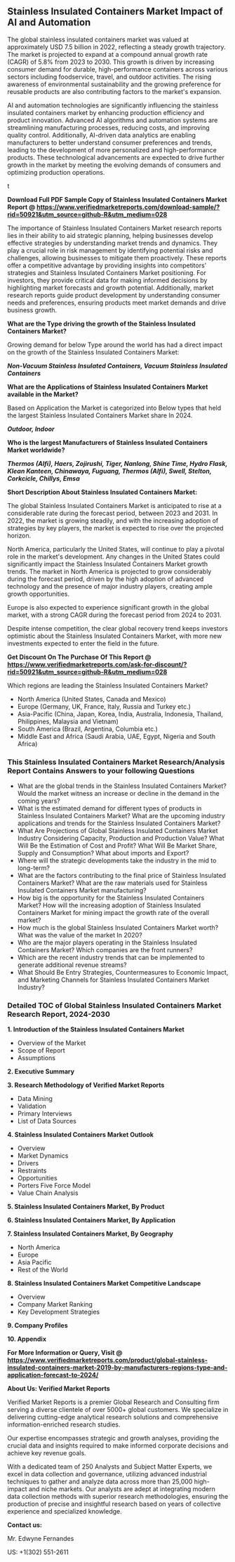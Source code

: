 <h2>Stainless Insulated Containers Market Impact of AI and Automation</h2><p>The global stainless insulated containers market was valued at approximately USD 7.5 billion in 2022, reflecting a steady growth trajectory. The market is projected to expand at a compound annual growth rate (CAGR) of 5.8% from 2023 to 2030. This growth is driven by increasing consumer demand for durable, high-performance containers across various sectors including foodservice, travel, and outdoor activities. The rising awareness of environmental sustainability and the growing preference for reusable products are also contributing factors to the market's expansion.</p><p>AI and automation technologies are significantly influencing the stainless insulated containers market by enhancing production efficiency and product innovation. Advanced AI algorithms and automation systems are streamlining manufacturing processes, reducing costs, and improving quality control. Additionally, AI-driven data analytics are enabling manufacturers to better understand consumer preferences and trends, leading to the development of more personalized and high-performance products. These technological advancements are expected to drive further growth in the market by meeting the evolving demands of consumers and optimizing production operations.</p>t</p><p id="" class=""><strong>Download Full PDF Sample Copy of Stainless Insulated Containers Market Report @ <a href="https://www.verifiedmarketreports.com/download-sample/?rid=50921&utm_source=github-R&utm_medium=028" target="_blank">https://www.verifiedmarketreports.com/download-sample/?rid=50921&utm_source=github-R&utm_medium=028</a></strong></p><p>The importance of&nbsp;Stainless Insulated Containers Market research reports lies in their ability to aid strategic planning, helping businesses develop effective strategies by understanding market trends and dynamics. They play a crucial role in risk management by identifying potential risks and challenges, allowing businesses to mitigate them proactively. These reports offer a competitive advantage by providing insights into competitors' strategies and Stainless Insulated Containers Market positioning. For investors, they provide critical data for making informed decisions by highlighting market forecasts and growth potential. Additionally, market research reports guide product development by understanding consumer needs and preferences, ensuring products meet market demands and drive business growth.</p><p><strong>What are the&nbsp;Type driving the growth of the Stainless Insulated Containers Market?</strong></p><p id="" class="">Growing demand for below Type around the world has had a direct impact on the growth of the Stainless Insulated Containers Market:</p><em><strong>Non-Vacuum Stainless Insulated Containers, Vacuum Stainless Insulated Containers</strong></em></p><strong>What are the&nbsp;Applications&nbsp;of Stainless Insulated Containers Market available in the Market?</strong></p><p id="" class="">Based on Application the Market is categorized into Below types that held the largest Stainless Insulated Containers Market share In 2024.</p><em><strong>Outdoor, Indoor</strong></em></p><strong>Who is the largest Manufacturers of Stainless Insulated Containers Market worldwide?</strong></p><p><em><strong>Thermos (Alfi), Haers, Zojirushi, Tiger, Nanlong, Shine Time, Hydro Flask, Klean Kanteen, Chinawaya, Fuguang, Thermos (Alfi), Swell, Stelton, Corkcicle, Chillys, Emsa</strong></em></p><p id="" class=""><strong>Short Description About Stainless Insulated Containers Market:</strong></p><p>The global Stainless Insulated Containers Market is anticipated to rise at a considerable rate during the forecast period, between 2023 and 2031. In 2022, the market is growing steadily, and with the increasing adoption of strategies by key players, the market is expected to rise over the projected horizon.</p><p>North America, particularly the United States, will continue to play a pivotal role in the market's development. Any changes in the United States could significantly impact the Stainless Insulated Containers Market growth trends. The market in North America is projected to grow considerably during the forecast period, driven by the high adoption of advanced technology and the presence of major industry players, creating ample growth opportunities.</p><p>Europe is also expected to experience significant growth in the global market, with a strong CAGR during the forecast period from 2024 to 2031.</p><p>Despite intense competition, the clear global recovery trend keeps investors optimistic about the Stainless Insulated Containers Market, with more new investments expected to enter the field in the future.</p><p id="" class=""><strong>Get Discount On The Purchase Of This Report @ <a href="https://www.verifiedmarketreports.com/ask-for-discount/?rid=50921&utm_source=github-R&utm_medium=028" target="_blank">https://www.verifiedmarketreports.com/ask-for-discount/?rid=50921&utm_source=github-R&utm_medium=028</a></strong></p>Which regions are leading the Stainless Insulated Containers Market?</p><ul><li>North America (United States, Canada and Mexico)</li><li>Europe (Germany, UK, France, Italy, Russia and Turkey etc.)</li><li>Asia-Pacific (China, Japan, Korea, India, Australia, Indonesia, Thailand, Philippines, Malaysia and Vietnam)</li><li>South America (Brazil, Argentina, Columbia etc.)</li><li>Middle East and Africa (Saudi Arabia, UAE, Egypt, Nigeria and South Africa)</li></ul><h3 id="" class="">This Stainless Insulated Containers Market Research/Analysis Report Contains Answers to your following Questions</h3><ul><li>What are the global trends in the Stainless Insulated Containers Market? Would the market witness an increase or decline in the demand in the coming years?</li><li>What is the estimated demand for different types of products in Stainless Insulated Containers Market? What are the upcoming industry applications and trends for the Stainless Insulated Containers Market?</li><li>What Are Projections of Global Stainless Insulated Containers Market Industry Considering Capacity, Production and Production Value? What Will Be the Estimation of Cost and Profit? What Will Be Market Share, Supply and Consumption? What about imports and Export?</li><li>Where will the strategic developments take the industry in the mid to long-term?</li><li>What are the factors contributing to the final price of Stainless Insulated Containers Market? What are the raw materials used for Stainless Insulated Containers Market manufacturing?</li><li>How big is the opportunity for the Stainless Insulated Containers Market? How will the increasing adoption of Stainless Insulated Containers Market for mining impact the growth rate of the overall market?</li><li>How much is the global Stainless Insulated Containers Market worth? What was the value of the market In 2020?</li><li>Who are the major players operating in the Stainless Insulated Containers Market? Which companies are the front runners?</li><li>Which are the recent industry trends that can be implemented to generate additional revenue streams?</li><li>What Should Be Entry Strategies, Countermeasures to Economic Impact, and Marketing Channels for Stainless Insulated Containers Market Industry?</li></ul><h3 id="" class="">Detailed TOC of Global Stainless Insulated Containers Market Research Report, 2024-2030</h3><p id="" class=""><strong>1. Introduction of the Stainless Insulated Containers Market</strong></p><ul><li>Overview of the Market</li><li>Scope of Report</li><li>Assumptions</li></ul><p id="" class=""><strong>2. Executive Summary</strong></p><p id="" class=""><strong>3. Research Methodology of Verified Market Reports</strong></p><ul><li>Data Mining</li><li>Validation</li><li>Primary Interviews</li><li>List of Data Sources</li></ul><p id="" class=""><strong>4. Stainless Insulated Containers Market Outlook</strong></p><ul><li>Overview</li><li>Market Dynamics</li><li>Drivers</li><li>Restraints</li><li>Opportunities</li><li>Porters Five Force Model</li><li>Value Chain Analysis</li></ul><p id="" class=""><strong>5. Stainless Insulated Containers Market, By Product</strong></p><p id="" class=""><strong>6. Stainless Insulated Containers Market, By Application</strong></p><p id="" class=""><strong>7. Stainless Insulated Containers Market, By Geography</strong></p><ul><li>North America</li><li>Europe</li><li>Asia Pacific</li><li>Rest of the World</li></ul><p id="" class=""><strong>8. Stainless Insulated Containers Market Competitive Landscape</strong></p><ul><li>Overview</li><li>Company Market Ranking</li><li>Key Development Strategies</li></ul><p id="" class=""><strong>9. Company Profiles</strong></p><p id="" class=""><strong>10. Appendix</strong></p><p id="" class=""><strong>For More Information or Query, Visit @ <a href="https://www.verifiedmarketreports.com/product/global-stainless-insulated-containers-market-2019-by-manufacturers-regions-type-and-application-forecast-to-2024/" target="_blank">https://www.verifiedmarketreports.com/product/global-stainless-insulated-containers-market-2019-by-manufacturers-regions-type-and-application-forecast-to-2024/</a></strong></p><p id="" class=""><strong>About Us: Verified Market Reports</strong></p><p id="" class="">Verified Market Reports is a premier Global Research and Consulting firm serving a diverse clientele of over 5000+ global customers. We specialize in delivering cutting-edge analytical research solutions and comprehensive information-enriched research studies.</p><p id="" class="">Our expertise encompasses strategic and growth analyses, providing the crucial data and insights required to make informed corporate decisions and achieve key revenue goals.</p><p id="" class="">With a dedicated team of 250 Analysts and Subject Matter Experts, we excel in data collection and governance, utilizing advanced industrial techniques to gather and analyze data across more than 25,000 high-impact and niche markets. Our analysts are adept at integrating modern data collection methods with superior research methodologies, ensuring the production of precise and insightful research based on years of collective experience and specialized knowledge.</p><p id="" class=""><strong>Contact us:</strong></p><p id="" class="">Mr. Edwyne Fernandes</p><p id="" class="">US: +1(302) 551-2611</p>